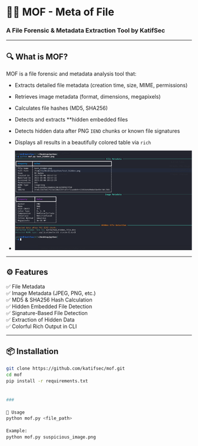 

# 🕵️‍♂️ MOF - Meta of File
### A File Forensic & Metadata Extraction Tool by **KatifSec**

---

## 🔍 What is MOF?

MOF is a file forensic and metadata analysis tool that:

- Extracts detailed file metadata (creation time, size, MIME, permissions)
- Retrieves image metadata (format, dimensions, megapixels)
- Calculates file hashes (MD5, SHA256)
- Detects and extracts **hidden embedded files
- Detects hidden data after PNG `IEND` chunks or known file signatures
- Displays all results in a beautifully colored table via `rich`

- ![MOF Output Demo](Screenshot%20(214).png)


---

## ⚙️ Features

✅ File Metadata  
✅ Image Metadata (JPEG, PNG, etc.)  
✅ MD5 & SHA256 Hash Calculation  
✅ Hidden Embedded File Detection  
✅ Signature-Based File Detection  
✅ Extraction of Hidden Data  
✅ Colorful Rich Output in CLI

---

## 📦 Installation

```bash
git clone https://github.com/katifsec/mof.git
cd mof
pip install -r requirements.txt


### 

🧪 Usage
python mof.py <file_path>

Example:
python mof.py suspicious_image.png

